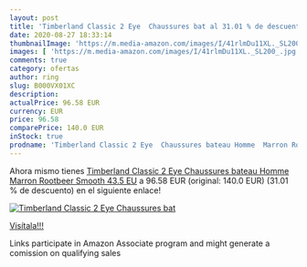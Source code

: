```yaml
---
layout: post
title: 'Timberland Classic 2 Eye  Chaussures bat al 31.01 % de descuento'
date: 2020-08-27 18:33:14
thumbnailImage: 'https://m.media-amazon.com/images/I/41rlmDu11XL._SL200_.jpg'
images: [ 'https://m.media-amazon.com/images/I/41rlmDu11XL._SL200_.jpg' ]
comments: true
category: ofertas
author: ring
slug: B000VX01XC
description:
actualPrice: 96.58 EUR
currency: EUR
price: 96.58
comparePrice: 140.0 EUR
inStock: true
prodname: 'Timberland Classic 2 Eye  Chaussures bateau Homme  Marron Rootbeer Smooth  43.5 EU'
---
```


Ahora mismo tienes [Timberland Classic 2 Eye  Chaussures bateau Homme  Marron Rootbeer Smooth  43.5 EU](https://www.amazon.fr/dp/B000VX01XC/?tag=tolees0d-21) a 96.58 EUR (original: 140.0 EUR) (31.01 %  de descuento) en el siguiente enlace!

[![Timberland Classic 2 Eye  Chaussures bat](https://m.media-amazon.com/images/I/41rlmDu11XL._SL200_.jpg)](https://www.amazon.fr/dp/B000VX01XC/?tag=tolees0d-21)

[Visítala!!!](https://www.amazon.fr/dp/B000VX01XC/?tag=tolees0d-21)

Links participate in Amazon Associate program and might generate a comission on qualifying sales
